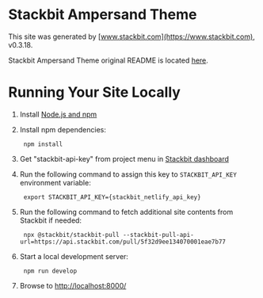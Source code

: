 # Stackbit Ampersand Theme

This site was generated by [www.stackbit.com](https://www.stackbit.com), v0.3.18.

Stackbit Ampersand Theme original README is located [here](./README.theme.md).

# Running Your Site Locally

1. Install [Node.js and npm](https://nodejs.org/en/)

1. Install npm dependencies:

        npm install

1. Get "stackbit-api-key" from project menu in [Stackbit dashboard](https://app.stackbit.com/dashboard)

1. Run the following command to assign this key to `STACKBIT_API_KEY` environment variable:

        export STACKBIT_API_KEY={stackbit_netlify_api_key}

1. Run the following command to fetch additional site contents from Stackbit if needed:

        npx @stackbit/stackbit-pull --stackbit-pull-api-url=https://api.stackbit.com/pull/5f32d9ee134070001eae7b77

1. Start a local development server:

        npm run develop

1. Browse to [http://localhost:8000/](http://localhost:8000/)
